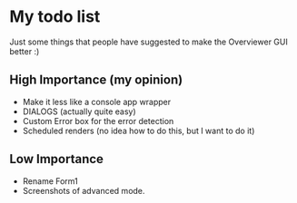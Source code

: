 My todo list
============

Just some things that people have suggested to make the Overviewer GUI better :)

High Importance (my opinion)
----------------------------
-  Make it less like a console app wrapper
-  DIALOGS (actually quite easy)
-  Custom Error box for the error detection
-  Scheduled renders (no idea how to do this, but I want to do it)

Low Importance
--------------
-  Rename Form1
-  Screenshots of advanced mode.